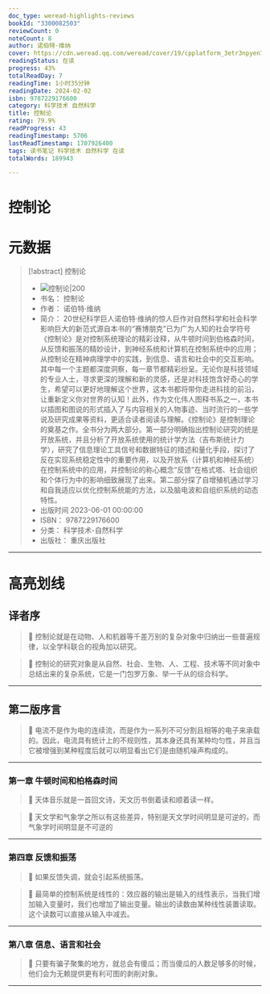 ```yaml
---
doc_type: weread-highlights-reviews
bookId: "3300082503"
reviewCount: 0
noteCount: 8
author: 诺伯特·维纳
cover: https://cdn.weread.qq.com/weread/cover/19/cpplatform_3etr3npyen7hd2iefe5dzd/t7_cpplatform_3etr3npyen7hd2iefe5dzd1703575939.jpg
readingStatus: 在读
progress: 43%
totalReadDay: 7
readingTime: 1小时35分钟
readingDate: 2024-02-02
isbn: 9787229176600
category: 科学技术 自然科学
title: 控制论
rating: 79.9%
readProgress: 43
readingTimestamp: 5706
lastReadTimestamp: 1707926400
tags: 读书笔记 科学技术 自然科学 在读
totalWords: 189943

---
```


# 控制论

# 元数据
> [!abstract] 控制论
> - ![ 控制论|200](https://cdn.weread.qq.com/weread/cover/19/cpplatform_3etr3npyen7hd2iefe5dzd/t7_cpplatform_3etr3npyen7hd2iefe5dzd1703575939.jpg)
> - 书名： 控制论
> - 作者： 诺伯特·维纳
> - 简介： 20世纪科学巨人诺伯特·维纳的惊人巨作对自然科学和社会科学影响巨大的新范式源自本书的“赛博朋克”已为广为人知的社会学符号《控制论》是对控制系统理论的精彩诠释，从牛顿时间到伯格森时间，从反馈和振荡的精妙设计，到神经系统和计算机在控制系统中的应用；从控制论在精神病理学中的实践，到信息、语言和社会中的交互影响。其中每一个主题都深度洞察，每一章节都精彩纷呈。无论你是科技领域的专业人士，寻求更深的理解和新的灵感，还是对科技饱含好奇心的学生，希望可以更好地理解这个世界，这本书都将带你走进科技的前沿，让重新定义你对世界的认知！此外，作为文化伟人图释书系之一，本书以插图和图说的形式插入了与内容相关的人物事迹、当时流行的一些学说及研究成果等资料，更适合读者阅读与理解。《控制论》是控制理论的奠基之作。全书分为两大部分。第一部分明确指出控制论研究的统是开放系统，并且分析了开放系统使用的统计学方法（吉布斯统计力学），研究了信息理论工具信号和数据特征的措述和量化手段，探讨了反在实现系统稳定性中的重要作用，以及开放系（计算机和神经系统）在控制系统中的应用，并控制论的称心概念“反馈”在格式塔、社会组织和个体行为中的影响细致展现了出来。第二部分探了自增殖机通过学习和自我适应以优化控制系统能的方法，以及脑电波和自组织系统的动态特性。
> - 出版时间 2023-06-01 00:00:00
> - ISBN： 9787229176600
> - 分类： 科学技术-自然科学
> - 出版社： 重庆出版社



---


# 高亮划线


## 译者序


> 📌 控制论就是在动物、人和机器等千差万别的复杂对象中归纳出一些普遍规律，以全学科联合的视角加以研究。

> 📌 控制论的研究对象是从自然、社会、生物、人、工程、技术等不同对象中总结出来的复杂系统，它是一门包罗万象、举一千从的综合科学。

---

## 第二版序言


> 📌 电流不是作为电的连续流，而是作为一系列不可分割且相等的电子来承载的。因此，电流具有统计上的不规则性，其本身还具有某种均匀性，并且当它被增强到某种程度后就可以明显看出它们是由随机噪声构成的。

---

### 第一章 牛顿时间和柏格森时间


> 📌 天体音乐就是一首回文诗，天文历书倒着读和顺着读一样。

> 📌 天文学和气象学之所以有这些差异，特别是天文学时间明显是可逆的，而气象学时间明显是不可逆的

---

### 第四章 反馈和振荡


> 📌 如果反馈失调，就会引起系统振荡。

> 📌 最简单的控制系统是线性的：效应器的输出是输入的线性表示，当我们增加输入变量时，我们也增加了输出变量。输出的读数由某种线性装置读取。这个读数可以直接从输入中减去。

---

### 第八章 信息、语言和社会


> 📌 只要有骗子聚集的地方，就总会有傻瓜；而当傻瓜的人数足够多的时候，他们会为无赖提供更有利可图的剥削对象。

---

